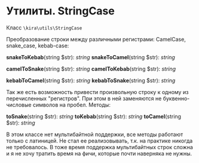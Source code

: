# Утилиты. StringCase

Класс `\kira\utils\StringCase`

Преобразование строки между различными регистрами: CamelCase, snake_case, kebab-case:

__snakeToKebab__(string $str): _string_
__snakeToCamel__(string $str): _string_

__camelToSnake__(string $str): _string_
__camelToKebab__(string $str): _string_

__kebabToCamel__(string $str): _string_
__kebabToSnake__(string $str): _string_

Так же есть возможность привести произвольную строку к одному из перечисленных "регистров". При этом в ней заменяются не буквенно-числовые символов на пробел. Методы:

__toSnake__(string $str): _string_
__toKebab__(string $str): _string_
__toCamel__(string $str): _string_

В этом классе нет мультибайтной поддержки, все методы работают только с латиницей. Не стал ее реализовывать, т.к. на практике никогда не требовалось. В тоже время поддержка мультибайтных строк сложна и я не хочу тратить время на фичи, которые почти наверняка не нужны.



